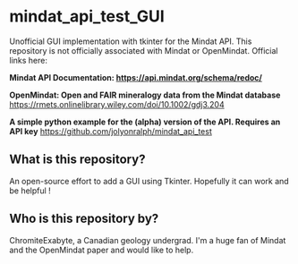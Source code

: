# mindat_api_test_GUI
Unofficial GUI implementation with tkinter for the Mindat API. 
This repository is not officially associated with Mindat or OpenMindat. Official links here: 

**Mindat API Documentation: https://api.mindat.org/schema/redoc/**

**OpenMindat: Open and FAIR mineralogy data from the Mindat database** https://rmets.onlinelibrary.wiley.com/doi/10.1002/gdj3.204

**A simple python example for the (alpha) version of the API. Requires an API key** https://github.com/jolyonralph/mindat_api_test




## What is this repository?

An open-source effort to add a GUI using Tkinter. Hopefully it can work and be helpful ! 


## Who is this repository by?

ChromiteExabyte, a Canadian geology undergrad. I'm a huge fan of Mindat and the OpenMindat paper and would like to help.

